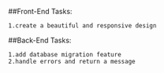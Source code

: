##Front-End Tasks:

    1.create a beautiful and responsive design

##Back-End Tasks:

    1.add database migration feature
    2.handle errors and return a message
